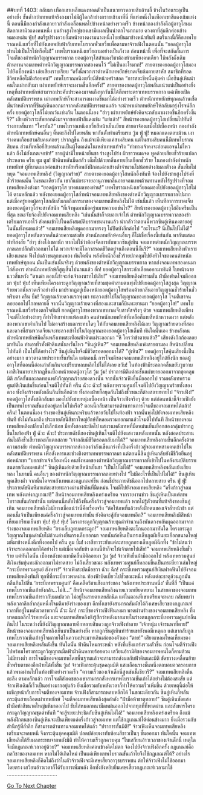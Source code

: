 ##บทที่ 1403: กลับมา
เทือกเขาเหล็กแดงทอดตัวเป็นแนวยาวหลายสิบล้านลี้ ข้างในร้อนระอุเป็นอย่างยิ่ง ขั้นต่ำกว่าเทพแท้จริงลงมาไม่มีผู้ใดกล้าย่างกรายเข้ามาที่นี่
ที่แห่งหนึ่งในเทือกเขาสีแดงเข้มแห่งนี้ ตอนนี้มีกองกำลังแถวยาวกำลังเคลื่อนพลไปข้างหน้าอย่างรวดเร็ว
ข้างหน้ากองกำลังคือผู้อาวุโสผมสีดอกเลาผิวแดงคนหนึ่ง บนร่างสูงใหญ่ของเขามีแผลเป็นน่าตกใจมากมาย ดวงตาที่ลุ่มลึกค่อนข้างหมองหม่น
ฟุ่บ!
สตรีรูปร่างอวบอิ่มหน้าตางดงามนางหนึ่งโบยบินมาข้างหน้าทันที
สตรีนางนี้ก็คือเทพโบราณหนิงเยวี่ยที่ไปยังเขตพยับฟ้ากับเทพโบราณพั่วเยวี่ยเพื่อตามหาจ้าวเฟิงในตอนนั้น
“ยอดผู้อาวุโส ท่านไม่เป็นไรใช่หรือไม่!”
เทพโบราณหนิงเยวี่ยถามอย่างเป็นกังวล
ก่อนหน้านี้ เพื่อที่จะสกัดกั้นการโจมตีของตำหนักวิญญาณบรรพกาล ยอดผู้อาวุโสสำแดงวิชาต้องห้ามเพียงคนเดียว ใช้พลังดั้งเดิมต้านทานจอมเทพตำหนักวิญญาณบรรพกาลสองคนไว้
“ไม่เป็นอะไรมาก!”
สายตาของยอดผู้อาวุโสมองไปยังเบื้องหน้า เอ่ยเสียงราบเรียบ
“ครั้งนี้พวกเราตำหนักเทพยักษ์บาดเจ็บล้มตายสาหัส สมาชิกที่รอดชีวิตเหลือไม่ถึงร้อยคน!”
เทพโบราณหนิงเยวี่ยมีสีหน้าเศร้าสลด
“การสละชีพนั้นคุ้มค่า เมื่อซินอู๋เหินนำคนในเผ่ากลับมา เผ่าเทพยักษ์เราจะผงาดขึ้นอีกครั้ง!”
สายตาของยอดผู้อาวุโสพลันแน่วแน่เป็นอย่างยิ่ง
เหตุที่เผ่าเทพยักษ์สามารถประคับประคองมาจนถึงทุกวันนี้ได้ก็เพราะตราเทพบรรพกาล แค่เพียงเปิดคลังสมบัติบรรพชน เผ่าเทพยักษ์ก็จะสามารถผงาดขึ้นมาได้อย่างรวดเร็ว
ตำหนักเทพยักษ์ทุกคนล้วนเชื่อมั่นว่าหลังจากที่ซินอู๋เหินออกมาจากคลังสมบัติบรรพชนแล้ว จะนำพาเผ่าเทพยักษ์ให้กลับมารุ่งโรจน์อีกครั้ง ยอดผู้อาวุโสก็ไม่ยกเว้นเช่นกัน
ในตอนนี้เอง
“ฮ่าๆ เผ่าเทพยักษ์ยังคิดจะกลับมาผงาดขึ้นอีกครั้งงั้นรึ?”
เสียงหัวเราะสัพยอกดังมาจากขอบฟ้าสีแดงเข้ม
“แย่แล้ว!”
สีหน้าของยอดผู้อาวุโสเปลี่ยนไปทันที ร่างกายสั่นเทา
“ใครกัน?”
เทพโบราณหนิงเยวี่ยสีหน้าเย็นเยียบ สายตาจ้องเขม็งไปเบื้องหน้า
กองกำลังตำหนักเทพยักษ์คนอื่นๆ ตื่นตะลึงไปโดยพลัน พากันตั้งท่าเตรียมรบ
วู้ม ฟู่ ฟู่!
หมอกแดงตลบม้วน เงาร่างคนเกือบสามสิบคนค่อยๆ ปรากฏขึ้น
ถึงแม้จะมีเพียงแค่สามสิบคน แต่ในสามสิบคนนี้มีเทพโบราณสิบคน ส่วนที่เหลือยี่สิบคนล้วนเป็นผู้โดดเด่นในเหล่าเทพแท้จริง
“ท่าทางเจ้าคงจะอ่อนแอจนไม่ไหวแล้ว ถึงไม่สังเกตเจอข้า!”
ชายผู้นำมีใบหน้าเย็นชา ร่างสูงโปร่ง ผิวขาวหมดจด พูดด้วยเสียงชั่วร้ายแปลกประหลาด
ครืน ตูม ตูม!
ฟ้าดินพลันมืดสลัว เต็มไปด้วยกลิ่นอายเย็นเยือกชั่วร้าย
ในกองกำลังตำหนักเทพยักษ์ ผู้ที่บาดแผลค่อนข้างสาหัสหรือพลังฝึกตนค่อนข้างต่ำจำนวนไม่น้อยต่างล้มลงตัวงอ สั่นเทิ้มไม่หยุด
“จอมเทพเสียหลิง! (วิญญาณร้าย)”
สายตาของยอดผู้อาวุโสหนักอึ้งทันที จ้องไปยังชายสูงโปร่งที่ชั่วร้ายคนนั้น
ในขณะเดียวกัน เขาก็แผ่กระจายอานุภาพกลิ่นอายจอมเทพต้านทานพลังไร้รูปร่างที่จอมเทพเสียหลิงส่งมา
“ยอดผู้อาวุโส บาดแผลของท่าน!”
เทพโบราณหนิงเยวี่ยอดมองไปยังยอดผู้อาวุโสไม่ได้
ตามหลักแล้ว พลังของยอดผู้อาวุโสล้ำหน้าจอมเทพเสียหลิงของตำหนักวิญญาณบรรพกาลไปมาก แต่เมื่อครู่ยอดผู้อาวุโสกลับสังเกตถึงการมาของจอมเทพเสียหลิงไม่ได้
เช่นนี้แล้ว เห็นทีอาการบาดเจ็บของยอดผู้อาวุโสจะสาหัสนัก
“ที่เจ้าพูดมาเมื่อครู่หมายความเช่นไร?”
สีหน้าของยอดผู้อาวุโสอึมครึมเป็นที่สุด ขณะจับจ้องไปยังจอมเทพเสียหลิง
“เช่นนั้นข้าก็จะบอกเจ้าให้ ตำหนักวิญญาณบรรพกาลของข้าเตรียมการเอาไว้ ส่งคนเข้าไปในคลังสมบัติบรรพชนนานแล้ว น่ากลัวว่าตอนนี้พวกซินอู๋เหินคงตายอยู่ในนั้นทั้งหมดแล้ว!”
จอมเทพเสียหลิงพูดออกมาตรงๆ ไม่ปิดบังอีกต่อไป
“อะไรนะ? นี่เป็นไปไม่ได้!”
ยอดผู้อาวุโสพลันตวาดลั่นด้วยความสงสัย
ตำหนักเทพยักษ์คนอื่นๆ ก็ไม่เชื่อเรื่องนี้เช่นกัน พากันแสดงท่าทีสงสัย
“ฮ่าๆ ช่างโง่เขลานัก หากไม่ใช่ว่าต้องจัดการกับพวกซินอู๋เหิน จอมเทพตำหนักวิญญาณบรรพกาลเลยปลีกตัวออกมาไม่ได้ พวกเจ้าจะมีโอกาสรอดชีวิตอยู่จนถึงตอนนี้งั้นรึ?”
จอมเทพเสียหลิงหัวเราะเสียงแหลม ฟังไปแล้วขนลุกขนพอง
ทันใดนั้น พลังที่หนักอึ้งชั่วร้ายปกคลุมไปยังหัวใจของคนตำหนักเทพยักษ์ทุกคน
มันเป็นเช่นนั้นจริงๆ ด้วยพลังของตำหนักวิญญาณบรรพกาล หากส่งจอมเทพสองคนมาไล่สังหาร ตำหนักเทพยักษ์ก็สูญสิ้นไปนานแล้ว
อั้ก!
ยอดผู้อาวุโสกระอักเลือดออกมาทันที ใบหน้าฉายแววสิ้นหวัง
“ตาเฒ่า ตอนนี้ข้าจะส่งเจ้าลงนรกไปเสีย!”
จอมเทพเสียหลิงคำรามลั่น ฝ่ามือฟาดโจมตีออกมา
ฟุ่บ! ฟุ่บ!
เห็นเพียงโครงกระดูกวิญญาณร้ายที่สวมชุดดำสามตนพุ่งไปยังยอดผู้อาวุโสสูงสุด
วิญญาณร้ายพวกนั้นรวดเร็วอย่างยิ่ง มาปรากฏอยู่เบื้องหน้ายอดผู้อาวุโสพร้อมด้วยกลิ่นอายวิญญาณชั่วร้ายในชั่วพริบตา
ครืน บึ้ม!
วิญญาณร้ายดวงแรกพุ่งมา ทะลวงเข้าไปในวิญญาณของยอดผู้อาวุโส โจมตีเขาจนลอยออกไปไกลหลายลี้
จากนั้นวิญญาณร้ายดวงที่สองและสามก็บินทะยานมา
“ยอดผู้อาวุโส!”
เทพโบราณหนิงเยวี่ยร้องตกใจทันที
ยอดผู้อาวุโสของพวกเขาบาดเจ็บสาหัสจริงๆ ด้วย จอมเทพเสียหลิงเพียงโจมตีไปอย่างง่ายๆ ก็ทำให้เขาพ่ายแพ้ลงแล้ว
คนตำหนักเทพยักษ์ที่เหลือก็เผยสีหน้าหวาดผวา
แต่พลังของพวกเขาต่ำเกินไป ไม่อาจสร้างผลกระทบใดๆ ให้กับจอมเทพเสียหลิงได้เลย
วิญญาณร้ายดวงที่สองและดวงที่สามจวนเจียนจะทะลวงเข้าไปในวิญญาณของยอดผู้อาวุโสเต็มที
ทันใดนั้นเอง ข้างหลังคนตำหนักเทพยักษ์มีคลื่นพลังเทพสะเทือนฟ้าดินแผ่ระลอกมา
“หึ ใครว่าข้าตายแล้ว?”
เสียงดังกึกก้องลอยมาทันใด ทำเอาทั่วทั้งฟ้าดินสนั่นหวั่นไหว
“ซินอู๋เหิน?”
จอมเทพเสียหลิงเพ่งสายตามอง สีหน้าเปลี่ยนไปทันที
เป็นไปได้อย่างไร? ซินอู๋เหินไยจึงมีชีวิตรอดออกมาได้?
“อู๋เหิน?”
ยอดผู้อาวุโสคุ้นเสียงนี้เป็นอย่างมาก แววตาฉายประกายขึ้นทันใด
แต่ตอนนี้ การโจมตีของจอมเทพเสียหลิงอยู่ใกล้ยิ่งนัก
ยอดผู้อาวุโสที่ตอนนี้อ่อนกำลังเกินจะเปรียบหลบหลีกไปไม่ได้เลย
ขวับ!
ในท้องฟ้ามีระลอกคลื่นขยับวูบวาบ เงาสีเงินมายาปรากฏขึ้นเบื้องหน้ายอดผู้อาวุโส
วู้ม วู้ม!
ปราการมิติแต่ละชั้นแผ่ขยายออกมาจากชุดคลุมมิติ สกัดกั้นและลดทอนพลังวิญญาณร้ายสองดวงนั้น
จากนั้นจ้าวเฟิงยื่นมือออกไป รวมพลังเทพรวมศูนย์สีเงินเข้มขึ้นก่อนโจมตีไปทันที
ครืน ฉัวะ ฉัวะ!
พลังเทพรวมศูนย์โจมตีไปยังวิญญาณร้ายทั้งสองดวง ทั้งยังสร้างพลังกลืนกินขึ้นอีกด้วย
ทั้งสองฝ่ายยื้อยุดกันไม่ถึงชั่วขณะก็ต่างสลายหายไป
“จ้าวเฟิง!”
ยอดผู้อาวุโสตั้งสติกลับมา มองไปยังชายหนุ่มเบื้องหน้า เป็นจ้าวเฟิงจริงๆ ด้วย
แต่ก่อนหน้านี้จ้าวเฟิงยังเป็นเทพโบราณขั้นแปดอยู่เลยไม่ใช่หรือ? ตอนนี้กลับสามารถต้านทานการโจมตีของจอมเทพได้แล้ว!
ครืน!
ในตอนนี้เอง ร่างของซินอู๋เหินกะพริบแล้วหายวับไปในท้องฟ้า จากนั้นพุ่งไปยังจอมเทพเสียหลิงทันที
ยังไม่ทันมาถึง ประกายดัชนีสีขาวใหญ่ยักษ์ก็หลอมรวมออกมาแล้วโจมตีไปทันที
สีหน้าของจอมเทพเสียหลิงเปลี่ยนไปเล็กน้อย มือทั้งสองสะบัดไป แสงวนพลังเทพที่มืดหม่นเย็นเยือกสองกลุ่มปรากฏขึ้นในท้องฟ้า
ฟู่ ฉัวะ ฉัวะ!
ประกายดัชนีของซินอู๋เหินโจมตีไปยังแสงวนพลังเทพนั้น หลังสอดประสานกันไม่ถึงชั่วเสี้ยวขณะก็แตกสลาย
“เจ้ากลับมีชีวิตรอดกลับมาได้?”
จอมเทพเสียหลิงถามขึ้นอีกครั้งด้วยความสงสัย
ตำหนักวิญญาณบรรพกาลส่งกองกำลังแข็งแกร่งที่เป็นครึ่งก้าวสู่จอมเทพสามคนเข้าไปในคลังสมบัติบรรพชน เพื่อสังหารและช่วงชิงตราเทพบรรพกาลมา
แต่ตอนนี้ซินอู๋เหินกลับยังมีชีวิตยืนอยู่ต่อหน้าเขา
“บอกข่าวเจ้าเรื่องหนึ่ง คนทั้งหมดของตำหนักวิญญาณบรรพกาลที่เข้าไปในคลังสมบัติบรรพชนตายกันหมดแล้ว!”
ซินอู๋เหินเอ่ยด้วยสีหน้าเย็นชา
“เป็นไปไม่ได้!”
จอมเทพเสียหลิงพลันแย้งเสียงหลง
ในยามนี้ คนอื่นๆ ของตำหนักวิญญาณบรรพกาลถอยห่างไป
“ไม่มีอะไรที่เป็นไปไม่ได้!”
ซินอู๋เหินพูดเสียงต่ำ จากนั้นโคจรพลังเทพและกฎเกณฑ์ขึ้น ก่อนชี้ประกายดัชนีออกไปหลายสาย
ครืน ฟู่ ฟู่!
ประกายดัชนีมหึมาแต่ละสายทะลวงผ่านฟ้าดินที่มืดหม่น โจมตีไปยังจอมเทพเสียหลิง
“ครึ่งก้าวสู่จอมเทพ พลังแห่งกฎเกณฑ์!”
สีหน้าจอมเทพเสียหลิงเคร่งเครียด
จากรายงานข่าว ซินอู๋เหินเป็นแค่เทพโบราณขั้นเก้าเท่านั้น แต่ตอนนี้กลับไปถึงขั้นครึ่งก้าวสู่จอมเทพแล้ว
หากไม่รู้ตัวตนที่แท้จริงของซินอู๋เหิน จอมเทพเสียหลิงไม่มีทางเชื่อแน่ว่านี่คือเรื่องจริง
“ต่อให้ภพที่แล้วพลังฝึกตนของเจ้าล้ำหน้าข้า แต่ตอนนี้เจ้าเป็นเพียงแค่ครึ่งก้าวสู่จอมเทพเท่านั้น ยังคิดจะสู้กับจอมเทพอีก?”
จอมเทพเสียหลิงมีสีหน้าเหี้ยมเกรียมเย็นชา
ฟุ่บ! ฟุ่บ! ฟุ่บ!
โครงกระดูกวิญญาณร้ายชุดดำจำนวนถึงพันดวงพลันผุดออกมาจากร่างของจอมเทพเสียหลิง
“กรงเล็บภูตบดกระดูก!”
จอมเทพเสียหลิงตะโกนออกมาทันใด
โครงกระดูกวิญญาณในชุดดำนับไม่ถ้วนต่างยื่นกรงเล็บออกมา จากนั้นก่อขึ้นเป็นกรงเล็บภูตผีเย็นยะเยือกขนาดใหญ่มหึมาข้างหนึ่งฉีกทึ้งออกไป
ครืน ตูม บึ้ม!
เงาสีขาวระยับแต่ละสายถูกกรงเล็บภูตผีฉีกทึ้ง
“ข้าไม่สนว่าเจ้าจะรอดออกมาได้อย่างไร แต่เมื่อเจอกับข้า ตอนนี้ข้าก็จะให้เจ้าตายไปเสีย!”
จอมเทพเสียหลิงยิ้มชั่วร้าย
แต่ทันใดนั้น เบื้องหลังของเขามีคลื่นมิติลอยมา
วู้ม วู้ม!
จ้าวเฟิงยื่นฝ่ามือออกไป พลังเทพรวมศูนย์สีเงินเข้มขุ่นทะลักออกมาไม่ขาดสาย
ไม่ถึงเสี้ยวขณะ พลังเทพรวมศูนย์ก็หลอมขึ้นเป็นกระบี่ยาวเล่มใหญ่
“กระบี่เทพรวมศูนย์ สังหาร!”
จ้าวเฟิงสะบัดมือขวา
ฉัวะ ฉึก!
กระบี่เทพรวมศูนย์สีเงินฟาดฟันไปยังจอมเทพเสียหลิงทันที
ทุกที่ที่กระบี่ยาวพาดผ่าน ท้องฟ้าบิดเบี้ยวไปชั่วขณะหนึ่ง พลังแต่ละธาตุล้วนถูกมันกลืนกินไปสิ้น
‘กระบี่เทพรวมศูนย์’ คือเคล็ดวิชาแข็งแกร่งของ ‘พลังเทพประสานหนึ่ง’ ขั้นที่สี่
“เป็นแค่เทพโบราณขั้นเก้ายังกล้า…ไม่สิ...”
สีหน้าจอมเทพเสียหลิงฉายแววเหยียดหยาม
ในสายตาของจอมเทพ เทพโบราณขั้นเก้าราวกับมดปลวก ไม่อยู่ในสายตาเลยสักนิด
แต่ในตอนที่เขาเตรียมจะหลบ กลับพบว่าพลังเวลาลึกล้ำกลุ่มหนึ่งโจมตีมายังร่างของเขา
อีกทั้งเขายังสามารถสัมผัสได้ถึงเศษเสี้ยวของกฎเกณฑ์เวลาที่อยู่ในพลังเวลาพวกนี้
ฉัวะ ฉึก!
กระบี่ของจ้าวเฟิงฟันลงมา พาดผ่านร่างของจอมเทพเสียหลิง ทิ้งบาดแผลลึกไว้รอยหนึ่ง
และจอมเทพเสียหลิงยังรู้สึกว่าพลังมากมายในร่างตนถูกกระบี่เทพรวมศูนย์กลืนกินไป
ในระหว่างนี้ยังมีวิญญาณหลายอีกหลายสิบดวงถูกจ้าวเฟิงทำลาย
“เจ้าหนุ่ม เจ้ารนหาที่ตาย!”
สีหน้าของจอมเทพเสียหลิงเย็นชาเป็นอย่างยิ่ง
หากถูกซินอู๋เหินทำร้ายเขายังพอมีเหตุผล แต่เขากลับถูกเทพโบราณขั้นเก้าจู่โจมภายใต้ในความประมาทเลินเล่อของตัวเอง
“ตาย!”
เสียงแหลมโหดเหี้ยมของจอมเทพเสียหลิงพลันดังขึ้น
ทันใดนั้น ฟ้าดินโหมกระหน่ำ พลังที่แข็งแกร่งรวมตัวขึ้น ก่อนโจมตีจ้าวเฟิงไปพร้อมโครงกระดูกวิญญาณมืดฟ้ามัวดินหลายร้อยดวง
เสวียนอ้าวมิติของจอมเทพคนใดก็ตามล้วนไม่มีทางต่ำ การโจมตีของจอมเทพโดยพื้นฐานแล้วจะสามารถส่งผลกับฟ้าดินและมิติ ขัดขวางเคลื่อนย้ายชั่วพริบตาของอีกฝ่ายได้ทั้งสิ้น
วู้ม!
จ้าวเฟิงกระตุ้นชุดคลุมมิติ แสงเลือนรางชั้นหนึ่งตลบอบอวลรอบกาย แล้วพาดผ่านไปในท้องฟ้าอย่างรวดเร็ว
“ความเร็วของเจ้าเด็กนี่สูงเช่นนี้เชียวรึ?”
จอมเทพเสียหลิงตื่นตะลึง
ตามหลักแล้ว การโจมตีส่งเดชของเขาสามารถสังหารเทพโบราณขั้นเก้าได้อย่างไม่ต้องสงสัย
แต่จ้าวเฟิงเดิมก็เร็วเป็นอย่างมากอยู่แล้ว ยิ่งเมื่อรวมกับพลังเวลาก็ทำให้ความเร็วเพิ่มขึ้น ด้วยเหตุนี้ต่อให้เผชิญหน้ากับการโจมตีของจอมเทพ จ้าวเฟิงก็สามารถหลบหลีกได้
ในขณะเดียวกัน ซินอู๋เหินก็พลันกระตุ้นสายเลือดเผ่าเทพยักษ์ โจมตีจอมเทพเสียหลิงสุดกำลัง
“ฝ่ามือห้าธาตุทลาย!”
ซินอู๋เหินซัดแสงฝ่ามือห้าสีขนาดใหญ่มหึมาออกไป ขับไล่หมอกหนามืดหม่นออกไปจากทุกที่ที่พาดผ่าน และสังหารโครงกระดูกวิญญาณชุดดำทันที
“จะสู้ระยะประชิดกับซินอู๋เหินไม่ได้!”
จอมเทพเสียหลิงเคร่งเครียด
ถึงแม้พลังฝึกตนของซินอู๋เหินจะเป็นเพียงแค่ครึ่งก้าวสู่จอมเทพ แต่ใช้กฎเกณฑ์ได้ค่อนข้างมาก ยิ่งเมื่อรวมกับสำนึกรู้ที่ล้ำลึก ก็สามารถต้านทานจอมเทพได้แล้ว
“ปราการกั้นมิติ!”
จ้าวเฟิงเห็นจอมเทพเสียหลิงเตรียมจะหลบหนี จึงกระตุ้นชุดคลุมมิติ ปลดปล่อยเงาทับซ้อนสีขาวเป็นๆ ชั้นออกมา
ทันใดนั้น จอมเทพเสียหลิงได้รับผลกระทบจากพลังมิติ ทำให้ความเร็วถูกควบคุม
“ในเสวียนอ้าวเวลาของเจ้าเด็กนี่ เหตุใดจึงมีกฎเกณฑ์เวลาอยู่ด้วย?”
จอมเทพเสียหลิงค่อนข้างคิดไม่ตก จ้องไปยังจ้าวเฟิงอีกครั้ง
กฎเกณฑ์คือกลวิชาของจอมเทพ หากไม่ได้เกิดใหม่ เป็นแค่เพียงเทพโบราณขั้นเก้าไยจึงใช้กฎเกณฑ์ได้?
อย่างไรจอมเทพเสียหลิงก็คิดไม่ถึงว่าในตัวจ้าวเฟิงจะมีเศษเสี้ยวอาวุธบรรพชน
ต่อให้จ้าวเฟิงไม่ใช้ออกมาโดยตรง เสวียนอ้าวเวลาก็ได้รับการเพิ่มพลัง อีกทั้งยังหยิบยืมเศษเสี้ยวกฎเกณฑ์เวลามาใช้
……………………………


[Go To Next Chapter]( ./260.md)